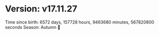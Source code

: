 # Version: v17.11.27
Time since birth: 6572 days, 157728 hours, 9463680 minutes, 567820800 seconds
Season: Autumn 🍁
